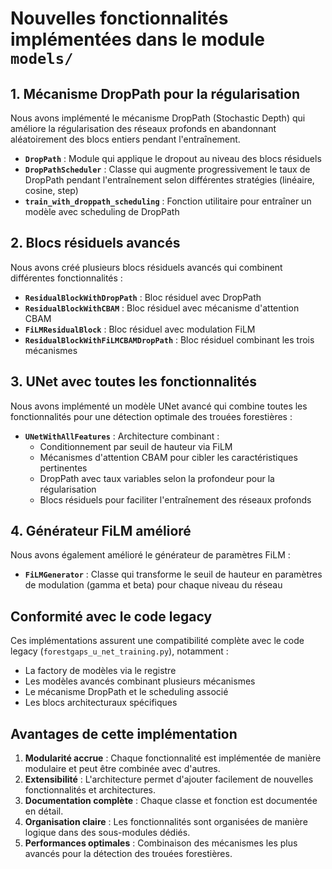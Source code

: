 # Nouvelles fonctionnalités implémentées dans le module `models/`

## 1. Mécanisme DropPath pour la régularisation

Nous avons implémenté le mécanisme DropPath (Stochastic Depth) qui améliore la régularisation des réseaux profonds en abandonnant aléatoirement des blocs entiers pendant l'entraînement.

- **`DropPath`** : Module qui applique le dropout au niveau des blocs résiduels
- **`DropPathScheduler`** : Classe qui augmente progressivement le taux de DropPath pendant l'entraînement selon différentes stratégies (linéaire, cosine, step)
- **`train_with_droppath_scheduling`** : Fonction utilitaire pour entraîner un modèle avec scheduling de DropPath

## 2. Blocs résiduels avancés

Nous avons créé plusieurs blocs résiduels avancés qui combinent différentes fonctionnalités :

- **`ResidualBlockWithDropPath`** : Bloc résiduel avec DropPath
- **`ResidualBlockWithCBAM`** : Bloc résiduel avec mécanisme d'attention CBAM
- **`FiLMResidualBlock`** : Bloc résiduel avec modulation FiLM
- **`ResidualBlockWithFiLMCBAMDropPath`** : Bloc résiduel combinant les trois mécanismes

## 3. UNet avec toutes les fonctionnalités

Nous avons implémenté un modèle UNet avancé qui combine toutes les fonctionnalités pour une détection optimale des trouées forestières :

- **`UNetWithAllFeatures`** : Architecture combinant :
  - Conditionnement par seuil de hauteur via FiLM
  - Mécanismes d'attention CBAM pour cibler les caractéristiques pertinentes
  - DropPath avec taux variables selon la profondeur pour la régularisation
  - Blocs résiduels pour faciliter l'entraînement des réseaux profonds

## 4. Générateur FiLM amélioré

Nous avons également amélioré le générateur de paramètres FiLM :

- **`FiLMGenerator`** : Classe qui transforme le seuil de hauteur en paramètres de modulation (gamma et beta) pour chaque niveau du réseau

## Conformité avec le code legacy

Ces implémentations assurent une compatibilité complète avec le code legacy (`forestgaps_u_net_training.py`), notamment :

- La factory de modèles via le registre
- Les modèles avancés combinant plusieurs mécanismes
- Le mécanisme DropPath et le scheduling associé
- Les blocs architecturaux spécifiques

## Avantages de cette implémentation

1. **Modularité accrue** : Chaque fonctionnalité est implémentée de manière modulaire et peut être combinée avec d'autres.
2. **Extensibilité** : L'architecture permet d'ajouter facilement de nouvelles fonctionnalités et architectures.
3. **Documentation complète** : Chaque classe et fonction est documentée en détail.
4. **Organisation claire** : Les fonctionnalités sont organisées de manière logique dans des sous-modules dédiés.
5. **Performances optimales** : Combinaison des mécanismes les plus avancés pour la détection des trouées forestières. 